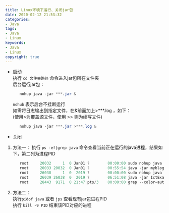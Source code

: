 ```yaml
---
title: Linux环境下运行、关闭jar包
date: 2020-02-12 21:53:32
categories:
- Java
tags: 
- Java
- Linux
keywords: 
- Java
- Linux
copyright: true
---
```



- 启动  
  执行  `cd 文件夹路径`  命令进入jar包所在文件夹  
  后台运行jar包：
  ```powershell
     nohup java -jar ***.jar &
  ```
  `nohub` 表示后台不挂断运行  
  如需将日志输出到指定文件，在&前面加上>***.log ，如下：  
  (使用>为覆盖源文件，使用 >> 则为续写文件)
  ```powershell
     nohup java -jar ***.jar >***.log &
   ```

- 关闭
1. 方法一：
    执行 `ps -ef|grep java` 命令查看当前正在运行的java进程，结果如下，第二列为进程PID  
   ```powershell
      root     20032     1  0 Jan01 ?        00:00:00 sudo nohup java -jar myblog.jar
      root     20033 20032  0 Jan01 ?        00:55:54 java -jar myblog.jar
      root     26038     1  0  2019 ?        00:00:00 sudo nohup java -jar IctExam.jar
      root     26039 26038  0  2019 ?        06:51:08 java -jar IctExam.jar
      root     28443  9171  0 21:47 pts/3    00:00:00 grep --color=auto java
   ```
2. 方法二：  
   执行`pidof java` 或者 `jps` 查看现有jar包进程PID  
   执行 `kill -9 PID` 结束该PID对应的进程

